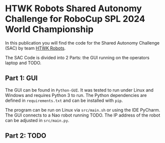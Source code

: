 # HTWK Robots Shared Autonomy Challenge for RoboCup SPL 2024 World Championship

In this publication you will find the code for the Shared Autonomy Challenge (SAC) by team [HTWK Robots](https://htwk.bot/).

The SAC Code is divided into 2 Parts: the GUI running on the operators laptop and TODO.

## Part 1: GUI

The GUI can be found in `Python-GUI`. It was tested to run under Linux and Windows and requires Python 3 to run. The Python dependencies are defined in `requirements.txt` and can be installed with `pip`.

The program can be run on Linux via `src/main.sh` or using the IDE PyCharm. The GUI connects to a Nao robot running TODO. The IP address of the robot can be adjusted in `src/main.py`.

## Part 2: TODO
